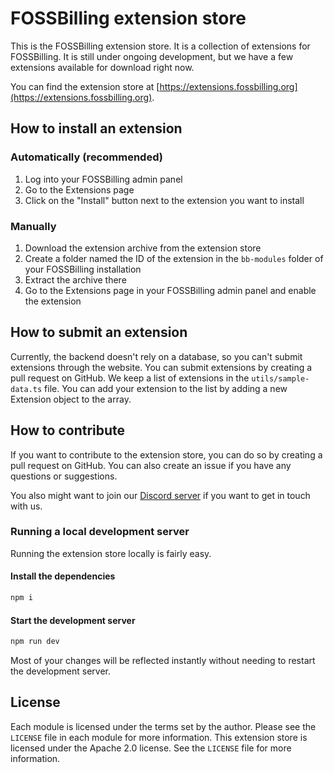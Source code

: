 # FOSSBilling extension store
This is the FOSSBilling extension store. It is a collection of extensions for FOSSBilling. It is still under ongoing development, but we have a few extensions available for download right now.

You can find the extension store at [https://extensions.fossbilling.org](https://extensions.fossbilling.org).

## How to install an extension
### Automatically (recommended)
1. Log into your FOSSBilling admin panel
2. Go to the Extensions page
3. Click on the "Install" button next to the extension you want to install

### Manually
1. Download the extension archive from the extension store
2. Create a folder named the ID of the extension in the `bb-modules` folder of your FOSSBilling installation
3. Extract the archive there
4. Go to the Extensions page in your FOSSBilling admin panel and enable the extension

## How to submit an extension
Currently, the backend doesn't rely on a database, so you can't submit extensions through the website. You can submit extensions by creating a pull request on GitHub. We keep a list of extensions in the `utils/sample-data.ts` file. You can add your extension to the list by adding a new Extension object to the array.

## How to contribute
If you want to contribute to the extension store, you can do so by creating a pull request on GitHub. You can also create an issue if you have any questions or suggestions.

You also might want to join our [Discord server](https://fossbilling.org/discord) if you want to get in touch with us.

### Running a local development server
Running the extension store locally is fairly easy.

#### Install the dependencies
```bash
npm i
```

#### Start the development server
```bash
npm run dev
```

Most of your changes will be reflected instantly without needing to restart the development server.

## License
Each module is licensed under the terms set by the author. Please see the `LICENSE` file in each module for more information.
This extension store is licensed under the Apache 2.0 license. See the `LICENSE` file for more information.
